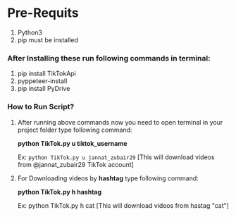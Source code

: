 # Pre-Requits
1. Python3
2. pip must be installed

### After Installing these run following commands in terminal:

1. pip install TikTokApi
2. pyppeteer-install
3. pip install PyDrive


### How to Run Script?

1. After running above commands now you need to open terminal in your project folder
   type following command:
   
   **python TikTok.py u tiktok_username**
   
   Ex:  `python TikTok.py u jannat_zubair29` 
	[This will download videos from @jannat_zubair29 TikTok account]
   
2. For Downloading videos by **hashtag** type following command:
   
   **python TikTok.py h hashtag**

   Ex: python TikTok.py h cat
       [This will download videos from hastag "cat"]
